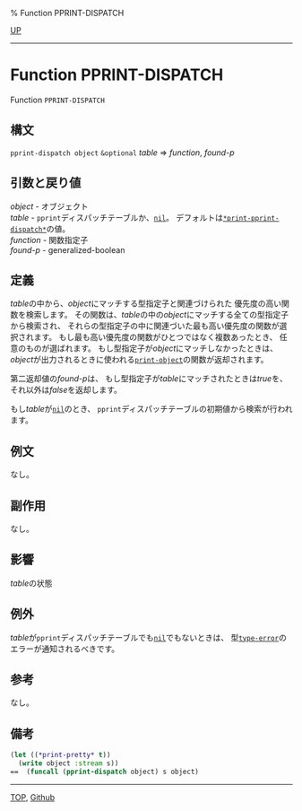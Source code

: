 % Function PPRINT-DISPATCH

[UP](22.4.html)  

---

# Function **PPRINT-DISPATCH**


Function `PPRINT-DISPATCH`


## 構文

`pprint-dispatch object` `&optional` *table* => *function*, *found-p*


## 引数と戻り値

*object* - オブジェクト  
*table* - `pprint`ディスパッチテーブルか、[`nil`](5.3.nil-variable.html)。
デフォルトは[`*print-pprint-dispatch*`](22.4.print-pprint-dispatch.html)の値。  
*function* - 関数指定子  
*found-p* - generalized-boolean


## 定義

*table*の中から、*object*にマッチする型指定子と関連づけられた
優先度の高い関数を検索します。
その関数は、*table*の中の*object*にマッチする全ての型指定子から検索され、
それらの型指定子の中に関連づいた最も高い優先度の関数が選択されます。
もし最も高い優先度の関数がひとつではなく複数あったとき、
任意のものが選ばれます。
もし型指定子が*object*にマッチしなかったときは、
*object*が出力されるときに使われる[`print-object`](22.4.print-object.html)の関数が返却されます。

第二返却値の*found-p*は、
もし型指定子が*table*にマッチされたときは*true*を、
それ以外は*false*を返却します。

もし*table*が[`nil`](5.3.nil-variable.html)のとき、
`pprint`ディスパッチテーブルの初期値から検索が行われます。


## 例文

なし。


## 副作用

なし。


## 影響

*table*の状態


## 例外

*table*が`pprint`ディスパッチテーブルでも[`nil`](5.3.nil-variable.html)でもないときは、
型[`type-error`](4.4.type-error.html)のエラーが通知されるべきです。


## 参考

なし。


## 備考

```lisp
(let ((*print-pretty* t))
  (write object :stream s))
==  (funcall (pprint-dispatch object) s object)
```


---
[TOP](index.html),  [Github](https://github.com/nptcl/npt-japanese)

